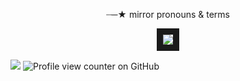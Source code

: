 <p align="center">
┈─★ mirror pronouns & terms
</p>
<p align="center">

<p align="center">
<img src="https://racgraphics.carrd.co/assets/images/gallery03/820ecac5.gif?v=a4126910" border="10"/>
<p align="center">

</p>
<p align="center">

![](https://64.media.tumblr.com/5de61d31e9b49c003ec36bcb4c4f64db/14d0010d675c53ec-ca/s75x75_c1/60dc448c46eac5d78d971c80fafdb41e8cc146f6.gif) ![Profile view counter on GitHub](https://komarev.com/ghpvc/?username=raczou)
